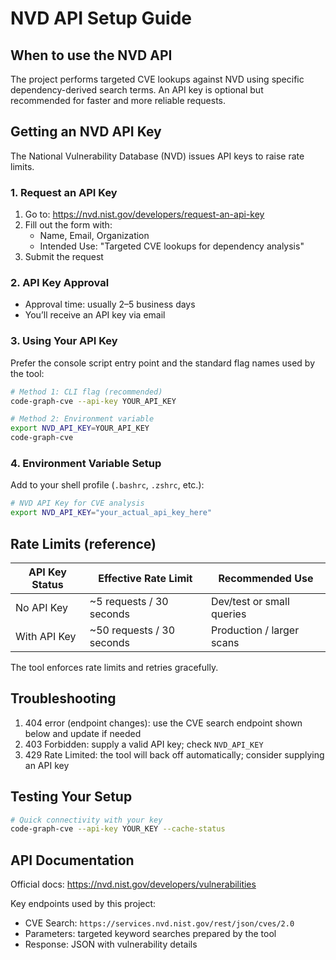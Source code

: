 # NVD API Setup Guide

## When to use the NVD API

The project performs targeted CVE lookups against NVD using specific dependency-derived search terms. An API key is optional but recommended for faster and more reliable requests.

## Getting an NVD API Key

The National Vulnerability Database (NVD) issues API keys to raise rate limits.

### 1. Request an API Key
1. Go to: https://nvd.nist.gov/developers/request-an-api-key
2. Fill out the form with:
   - Name, Email, Organization
   - Intended Use: "Targeted CVE lookups for dependency analysis"
3. Submit the request

### 2. API Key Approval
- Approval time: usually 2–5 business days
- You’ll receive an API key via email

### 3. Using Your API Key

Prefer the console script entry point and the standard flag names used by the tool:

```bash
# Method 1: CLI flag (recommended)
code-graph-cve --api-key YOUR_API_KEY

# Method 2: Environment variable
export NVD_API_KEY=YOUR_API_KEY
code-graph-cve
```

### 4. Environment Variable Setup

Add to your shell profile (`.bashrc`, `.zshrc`, etc.):

```bash
# NVD API Key for CVE analysis
export NVD_API_KEY="your_actual_api_key_here"
```

## Rate Limits (reference)

| API Key Status | Effective Rate Limit               | Recommended Use            |
|----------------|------------------------------------|----------------------------|
| No API Key     | ~5 requests / 30 seconds           | Dev/test or small queries  |
| With API Key   | ~50 requests / 30 seconds          | Production / larger scans  |

The tool enforces rate limits and retries gracefully.

## Troubleshooting

1. 404 error (endpoint changes): use the CVE search endpoint shown below and update if needed
2. 403 Forbidden: supply a valid API key; check `NVD_API_KEY`
3. 429 Rate Limited: the tool will back off automatically; consider supplying an API key

## Testing Your Setup

```bash
# Quick connectivity with your key
code-graph-cve --api-key YOUR_KEY --cache-status
```

## API Documentation

Official docs: https://nvd.nist.gov/developers/vulnerabilities

Key endpoints used by this project:
- CVE Search: `https://services.nvd.nist.gov/rest/json/cves/2.0`
- Parameters: targeted keyword searches prepared by the tool
- Response: JSON with vulnerability details
